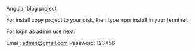 Angular blog project.

For install copy project to your disk, then type npm install in your terminal.

For login as admin use next:

Email: admin@gmail.com
Password: 123456
